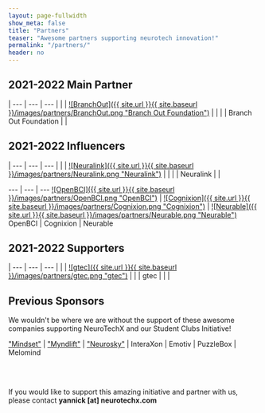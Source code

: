 ```yaml
---
layout: page-fullwidth
show_meta: false
title: "Partners"
teaser: "Awesome partners supporting neurotech innovation!"
permalink: "/partners/"
header: no
---
```


<div class="contributor" markdown="1">

## 2021-2022 Main Partner

| --- | --- | --- |
| | [![BranchOut]({{ site.url }}{{ site.baseurl }}/images/partners/BranchOut.png "Branch Out Foundation")](https://www.branchoutfoundation.com/) | | 
| | Branch Out Foundation | | 


## 2021-2022 Influencers

| --- | --- | --- |
| | [![Neuralink]({{ site.url }}{{ site.baseurl }}/images/partners/Neuralink.png "Neuralink")](https://neuralink.com/) | | 
| | Neuralink | | 

--- | --- | ---
[![OpenBCI]({{ site.url }}{{ site.baseurl }}/images/partners/OpenBCI.png "OpenBCI")](http://www.openbci.com) | [![Cognixion]({{ site.url }}{{ site.baseurl }}/images/partners/Cognixion.png "Cognixion")](https://www.cognixion.com/) | [![Neurable]({{ site.url }}{{ site.baseurl }}/images/partners/Neurable.png "Neurable")](https://neurable.com/)
OpenBCI | Cognixion | Neurable


## 2021-2022 Supporters

| --- | --- | --- |
| | [![gtec]({{ site.url }}{{ site.baseurl }}/images/partners/gtec.png "gtec")](https://www.gtec.at/) | | 
| gtec |  |  |



## Previous Sponsors

We wouldn't be where we are without the support of these awesome companies supporting NeuroTechX and our Student Clubs Initiative!

["Mindset"](https://www.thinkmindset.com/) | ["Myndlift"](https://www.myndlift.com/) | ["Neurosky"](http://www.neurosky.com) | InteraXon | Emotiv | PuzzleBox | Melomind
<!--
| --- | --- | --- |
| [![Mindset]({{ site.url }}{{ site.baseurl }}/images/partners/Mindset.png "Mindset")](https://www.thinkmindset.com/) | [![Myndlift]({{ site.url }}{{ site.baseurl }}/images/partners/Myndlift.png "Myndlift")](https://www.myndlift.com/) | [![NeuroSky]({{ site.url }}{{ site.baseurl }}/images/partners/Neurosky.png "NeuroSky")](http://www.neurosky.com) |
| Mindset | Myndlift | Neurosky |

| --- | --- | --- |
| [![Emotiv]({{ site.url }}{{ site.baseurl }}/images/partners/Emotiv.png "Emotiv")](https://www.emotiv.com/) | [![Puzzlebox]({{ site.url }}{{ site.baseurl }}/images/partners/Puzzlebox.png "Puzzlebox")](https://puzzlebox.io/) | [![Melomind]({{ site.url }}{{ site.baseurl }}/images/partners/Melomind.png "Melomind")](https://www.melomind.com/) |  |
| Emotiv | PuzzleBox | Melomind |

| --- | --- | --- |
| | [![InteraXon]({{ site.url }}{{ site.baseurl }}/images/partners/Muse.png "Muse - InteraXon")](http://choosemuse.com/) | |
| | InteraXon | | 

| --- | --- | --- |
| | [![NeuroTechX]({{ site.url }}{{ site.baseurl }}/images/partners/ntx_black_1500_NTX_6.png "NeuroTechX")](http://www.NeuroTechX.com) | |
| | NeuroTechX | | 
-->
</div>

<br />
<br />
<p>
If you would like to support this amazing initiative and partner with us, please contact <strong>yannick [at] neurotechx.com</strong>
</p>
